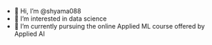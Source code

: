 - 👋 Hi, I’m @shyama088
- 👀 I’m interested in data science
- 🌱 I’m currently pursuing the online Applied ML course offered by Applied AI


<!---
shyama088/shyama088 is a ✨ special ✨ repository because its `README.md` (this file) appears on your GitHub profile.
You can click the Preview link to take a look at your changes.
--->
